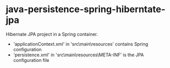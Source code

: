 java-persistence-spring-hiberntate-jpa
==========================

Hibernate JPA project in a Spring container.

- 'applicationContext.xml' in 'src\main\resources' contains Spring configuration
- 'persistence.xml' in 'src\main\resources\META-INF' is the JPA configuration file
  
